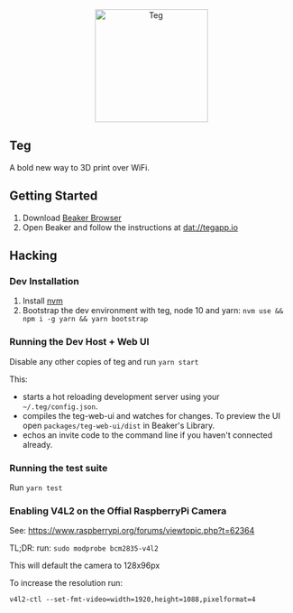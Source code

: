 <div align="center">
<img src="./packages/teg-web-ui/src/onboarding/landingPage/tegLogo.svg" alt="Teg" width="200"/>
</div>

## Teg

A bold new way to 3D print over WiFi.

## Getting Started

1. Download [Beaker Browser](https://beakerbrowser.com)
3. Open Beaker and follow the instructions at [dat://tegapp.io](dat://tegapp.io)

## Hacking

### Dev Installation

1. Install [nvm](https://github.com/creationix/nvm)
2. Bootstrap the dev environment with teg, node 10 and yarn:
`nvm use && npm i -g yarn && yarn bootstrap`

<!-- ### [Optional] Emulating a Raspberry Pi

1. Install [qemu](https://www.qemu.org/download/): `sudo apt-get install qemu-system qemu-system-arm qemu-kvm libvirt-daemon bridge-utils virt-manager`
2. Download the [ARMv7 Ubuntu 18.10 image](https://cloud-images.ubuntu.com/releases/18.10/release/ubuntu-18.10-server-cloudimg-armhf.img) -->

### Running the Dev Host + Web UI

Disable any other copies of teg and run `yarn start`

This:
* starts a hot reloading development server using your `~/.teg/config.json`.
* compiles the teg-web-ui and watches for changes. To preview the UI open `packages/teg-web-ui/dist` in Beaker's Library.
* echos an invite code to the command line if you haven't connected already.

### Running the test suite

Run `yarn test`


### Enabling V4L2 on the Offial RaspberryPi Camera

See: https://www.raspberrypi.org/forums/viewtopic.php?t=62364

TL;DR: run: `sudo modprobe bcm2835-v4l2`

This will default the camera to 128x96px

To increase the resolution run:

`v4l2-ctl --set-fmt-video=width=1920,height=1088,pixelformat=4`